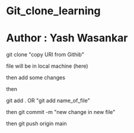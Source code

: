 # Git_clone_learning

<h1> Author : Yash Wasankar </h1>

git clone "copy URl from Githib"

file will be in local machine (here)

then add some changes

then

git add . OR "git add name_of_file"

then
git commit -m "new change in new file"

then
git push origin main
